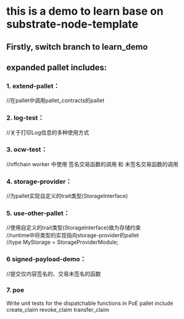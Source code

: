 # this is a demo to learn base on substrate-node-template

## Firstly, switch branch to learn_demo

## expanded pallet includes:

### 1. extend-pallet：  
//在pallet中调用pallet_contracts的pallet  

### 2. log-test：  
//关于打印Log信息的多种使用方式  

### 3. ocw-test：  
//offchain worker 中使用 签名交易函数的调用 和 未签名交易函数的调用  

### 4. storage-provider：  
//为pallet实现自定义的trait类型(StorageInterface)   

### 5. use-other-pallet：  
//使用自定义的trait类型(StorageInterface)做为存储约束  
//runtime中将类型的实现指向storage-provider的pallet  
//type MyStorage = StorageProviderModule;  
	

### 6 signed-payload-demo：  
//提交仅内容签名的、交易未签名的函数  

### 7. poe
Write unit tests for the dispatchable functions in PoE pallet include
create_claim
revoke_claim
transfer_claim


